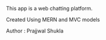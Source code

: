 This app is a web chatting platform.

Created Using MERN and MVC models




Author : Prajjwal Shukla